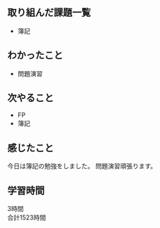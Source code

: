 ## 取り組んだ課題一覧
- 簿記

## わかったこと
- 問題演習

## 次やること
- FP
- 簿記

## 感じたこと
今日は簿記の勉強をしました。
問題演習頑張ります。

## 学習時間
3時間<br />
合計1523時間
